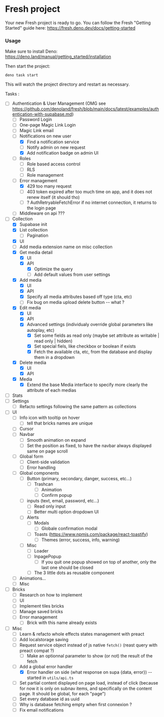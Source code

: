 # Fresh project

Your new Fresh project is ready to go. You can follow the Fresh "Getting
Started" guide here: https://fresh.deno.dev/docs/getting-started

### Usage

Make sure to install Deno: https://deno.land/manual/getting_started/installation

Then start the project:

```
deno task start
```

This will watch the project directory and restart as necessary.

Tasks :
- [ ] Authentication & User Management (OMG see https://github.com/denoland/fresh/blob/main/docs/latest/examples/authentication-with-supabase.md)
  - [ ] Password Login
  - [ ] One-page Magic Link Login
  - [ ] Magic Link email
  - [ ] Notifications on new user
    - [x] Find a notification service
    - [ ] Notify admin on new request
    - [x] Add notification badge on admin UI
  - [ ] Roles
    - [ ] Role based access control
    - [ ] RLS
    - [ ] Role management
  - [ ] Error management
    - [x] 429 too many request
    - [ ] 403 token expired after too much time on app, and it does not renew itself (it should tho)
    - [ ] ? AuthRetryableFetchError if no internet connection, it returns to the login page
  - [ ] Middleware on api ??? 
- [ ] Collection
  - [x] Supabase init
  - [x] List collection
    - [ ] Pagination
  - [x] UI
  - [ ] Add media extension name on misc collection
  - [x] Get media detail
    - [x] UI
    - [x] API
      - [x] Optimize the query
      - [ ] Add default values from user settings
  - [x] Add media
    - [x] UI
    - [x] API
    - [x] Specify all media attributes based off type (cta, etc)
    - [ ] Fix bug on media upload delete button -- what ?
  - [x] Edit media
    - [x] UI
    - [x] API
    - [x] Advanced settings (individualy override global parameters like autoplay, etc)
      - [x] Set some fields as read only (maybe set attribute as writable | read only | hidden)
      - [x] Set special fiels, like checkbox or boolean if exists
      - [x] Fetch the available cta, etc, from the database and display them in a dropdown
  - [x] Delete media
    - [x] UI
    - [x] API
  - [x] Media
    - [x] Extend the base Media interface to specify more clearly the attribute of each medias
- [ ] Stats
- [ ] Settings
  - [ ] Refacto settings following the same pattern as collections
- [ ] UI
  - [ ] Info icon with tooltip on hover
    - [ ] tell that bricks names are unique
  - [ ] Cursor
  - [ ] Navbar
    - [ ] Smooth animation on expand
    - [ ] Set the position as fixed, to have the navbar always displayed same on page scroll
  - [ ] Global form
    - [ ] Client-side validation
    - [ ] Error handling
  - [ ] Global components
    - [ ] Button (primary, secondary, danger, success, etc...)
      - [ ] Trashcan
        - [ ] Animation
        - [ ] Confirm popup
    - [ ] inputs (text, email, password, etc...)
      - [ ] Read only input
      - [ ] Better multi option dropdown UI
    - [ ] Alerts
      - [ ] Modals
        - [ ] Globale confirmation modal
      - [ ] Toasts (https://www.npmjs.com/package/react-toastify)
        - [ ] Themes (error, success, info, warning)
    - [ ] Misc
      - [ ] Loader
      - [ ] InpagePopup
        - [ ] If you quit one popup showed on top of another, only the last one should be closed
      - [ ] The 3 little dots as reusable component
  - [ ] Animations...
  - [ ] Misc
- [ ] Bricks
  - [ ] Research on how to implement
  - [ ] UI
  - [ ] Implement tiles bricks
  - [ ] Manage saved bricks
  - [ ] Error management
      - [ ] Brick with this name already exists
- [ ] Misc
  - [ ] Learn & refacto whole effects states management with preact
  - [ ] Add localstorage saving
  - [ ] Request service object instead of js native `fetch()` (reast query with preact compat ?)
    - [ ] Make an optionnal parameter to show (or not) the result of the fetch
  - [ ] Add a global error handler
    - [x] Error handler on side (what response on supa {data, error}) -- started in `utils/api.ts`
  - [ ] Set partial content displayed on page load, instead of click (because for now it is only on subnav items, and specifically on the content page. It should be global, for each "page")
  - [ ] Set every database id as uuid
  - [ ] Why is database fetching empty when first connexion ?
  - [ ] Fix email notifications